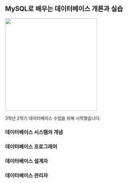 ## MySQL로 배우는 데이터베이스 개론과 실습

<img src="https://github.com/piaochung/review/blob/main/MySQL%EB%A1%9C-%EB%B0%B0%EC%9A%B0%EB%8A%94-%EB%8D%B0%EC%9D%B4%ED%84%B0%EB%B2%A0%EC%9D%B4%EC%8A%A4-%EA%B0%9C%EB%A1%A0%EA%B3%BC-%EC%8B%A4%EC%8A%B5/images/MySQL%EB%A1%9C-%EB%B0%B0%EC%9A%B0%EB%8A%94-%EB%8D%B0%EC%9D%B4%ED%84%B0%EB%B2%A0%EC%9D%B4%EC%8A%A4-%EA%B0%9C%EB%A1%A0%EA%B3%BC-%EC%8B%A4%EC%8A%B5.jfif" width="300">

3학년 2학기 데이터베이스 수업을 위해 시작했습니다.

### 데이터베이스 시스템의 개념

### 데이터베이스 프로그래머

### 데이터베이스 설계자

### 데이터베이스 관리자
